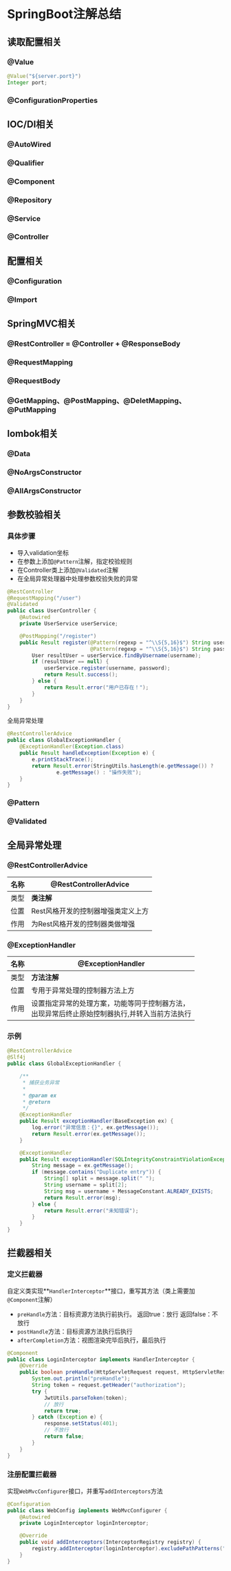# SpringBoot注解总结

## 读取配置相关

### @Value

```java
@Value("${server.port}")
Integer port;
```



### @ConfigurationProperties

## IOC/DI相关

### @AutoWired

### @Qualifier

### @Component

### @Repository

### @Service

### @Controller

## 配置相关

### @Configuration

### @Import

## SpringMVC相关

### @RestController = @Controller + @ResponseBody

### @RequestMapping

### @RequestBody

### @GetMapping、@PostMapping、@DeletMapping、@PutMapping

## lombok相关

### @Data

### @NoArgsConstructor

### @AllArgsConstructor

## 参数校验相关

### 具体步骤

- 导入validation坐标
- 在参数上添加`@Pattern`注解，指定校验规则
- 在Controller类上添加`@Validated`注解
- 在全局异常处理器中处理参数校验失败的异常

```java
@RestController
@RequestMapping("/user")
@Validated
public class UserController {
    @Autowired
    private UserService userService;

    @PostMapping("/register")
    public Result register(@Pattern(regexp = "^\\S{5,16}$") String username,
                           @Pattern(regexp = "^\\S{5,16}$") String password) {
        User resultUser = userService.findByUsername(username);
        if (resultUser == null) {
            userService.register(username, password);
            return Result.success();
        } else {
            return Result.error("用户已存在！");
        }
    }
}
```

全局异常处理

```java
@RestControllerAdvice
public class GlobalExceptionHandler {
    @ExceptionHandler(Exception.class)
    public Result handleException(Exception e) {
        e.printStackTrace();
        return Result.error(StringUtils.hasLength(e.getMessage()) ?
                e.getMessage() : "操作失败");
    }
}
```

### @Pattern

### @Validated

## 全局异常处理

### @RestControllerAdvice

| 名称 | @RestControllerAdvice              |
| ---- | ---------------------------------- |
| 类型 | **类注解**                         |
| 位置 | Rest风格开发的控制器增强类定义上方 |
| 作用 | 为Rest风格开发的控制器类做增强     |

### @ExceptionHandler

| 名称 | @ExceptionHandler                                            |
| ---- | ------------------------------------------------------------ |
| 类型 | **方法注解**                                                 |
| 位置 | 专用于异常处理的控制器方法上方                               |
| 作用 | 设置指定异常的处理方案，功能等同于控制器方法，<br/>出现异常后终止原始控制器执行,并转入当前方法执行 |

### 示例

```java
@RestControllerAdvice
@Slf4j
public class GlobalExceptionHandler {

    /**
     * 捕获业务异常
     *
     * @param ex
     * @return
     */
    @ExceptionHandler
    public Result exceptionHandler(BaseException ex) {
        log.error("异常信息：{}", ex.getMessage());
        return Result.error(ex.getMessage());
    }

    @ExceptionHandler
    public Result exceptionHandler(SQLIntegrityConstraintViolationException ex) {
        String message = ex.getMessage();
        if (message.contains("Duplicate entry")) {
            String[] split = message.split(" ");
            String username = split[2];
            String msg = username + MessageConstant.ALREADY_EXISTS;
            return Result.error(msg);
        } else {
            return Result.error("未知错误");
        }
    }
}
```

## 拦截器相关

### 定义拦截器

自定义类实现**`HandlerInterceptor`**接口，重写其方法（类上需要加`@Component`注解）

- `preHandle`方法：目标资源方法执行前执行。 返回true：放行 返回false：不放行
- `postHandle`方法：目标资源方法执行后执行
- `afterCompletion`方法：视图渲染完毕后执行，最后执行

```java
@Component
public class LoginInterceptor implements HandlerInterceptor {
    @Override
    public boolean preHandle(HttpServletRequest request, HttpServletResponse response, Object handler) throws Exception {
        System.out.println("preHandle");
        String token = request.getHeader("authorization");
        try {
            JwtUtils.parseToken(token);
            // 放行
            return true;
        } catch (Exception e) {
            response.setStatus(401);
            // 不放行
            return false;
        }
    }
}
```

### 注册配置拦截器

实现`WebMvcConfigurer`接口，并重写`addInterceptors`方法

```java
@Configuration
public class WebConfig implements WebMvcConfigurer {
    @Autowired
    private LoginInterceptor loginInterceptor;

    @Override
    public void addInterceptors(InterceptorRegistry registry) {
        registry.addInterceptor(loginInterceptor).excludePathPatterns("/user/login","/user/register");
    }
}
```

